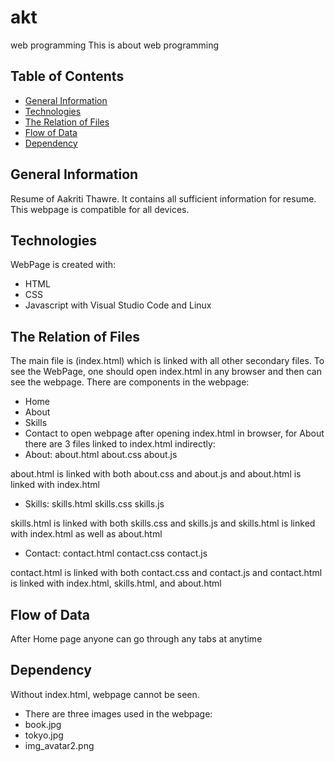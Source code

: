 # akt
web programming
This is about web programming
## Table of Contents
* [General Information](#general-information)
* [Technologies](#technologies)
* [The Relation of Files](#the-relation-of-files)
* [Flow of Data](#flow-of-data)
* [Dependency](#dependency)

## General Information
Resume of Aakriti Thawre.
It contains all sufficient information for resume.
This webpage is compatible for all devices.

## Technologies
WebPage is created with:
* HTML
* CSS
* Javascript
with Visual Studio Code and Linux

## The Relation of Files
The main file is (index.html) which is linked with all other secondary files.
To see the WebPage, one should open index.html in any browser and then can see the webpage.
There are components in the webpage:
* Home
* About
* Skills
* Contact
to open webpage after opening index.html in browser, for About there are 3 files linked to index.html indirectly:
* About:
about.html
about.css
about.js

about.html is linked with both about.css and about.js and about.html is linked with index.html

* Skills:
skills.html
skills.css
skills.js

skills.html is linked with both skills.css and skills.js and skills.html is linked with index.html as well as about.html

* Contact:
contact.html
contact.css
contact.js

contact.html is linked with both contact.css and contact.js and contact.html is linked with index.html, skills.html, and about.html

## Flow of Data
After Home page anyone can go through any tabs at anytime

## Dependency
Without index.html, webpage cannot be seen.
* There are three images used in the webpage:
* book.jpg
* tokyo.jpg
* img_avatar2.png
